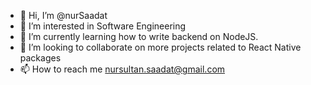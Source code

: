 - 👋 Hi, I’m @nurSaadat
- 👀 I’m interested in Software Engineering 
- 🌱 I’m currently learning how to write backend on NodeJS.
- 💞️ I’m looking to collaborate on more projects related to React Native packages
- 📫 How to reach me nursultan.saadat@gmail.com

<!---
nurSaadat/nurSaadat is a ✨ special ✨ repository because its `README.md` (this file) appears on your GitHub profile.
You can click the Preview link to take a look at your changes.
--->

